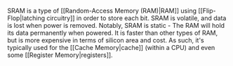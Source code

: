SRAM is a type of [[Random-Access Memory (RAM)|RAM]] using [[Flip-Flop|latching circuitry]] in order to store each bit. SRAM is volatile, and data is lost when power is removed. Notably, SRAM is static - The RAM will hold its data permanently when powered. It is faster than other types of RAM, but is more expensive in terms of silicon area and cost. As such, it's typically used for the [[Cache Memory|cache]] (within a CPU) and even some [[Register Memory|registers]].